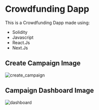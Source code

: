 # Crowdfunding Dapp #
This is a Crowdfunding Dapp made using:
* Solidity 
* Javascript 
* React.Js 
* Next.Js 

  
## Create Campaign Image ##

![create_campaign](https://github.com/saiyam-gupta/Crowdfunding-Dapp/assets/68195719/b82f1a71-ddb7-47ae-949d-eded7ab47b33)


##  Campaign Dashboard Image ##



![dashboard](https://github.com/saiyam-gupta/Crowdfunding-Dapp/assets/68195719/ee28d3c0-37e5-41f8-ac1f-608fc71f729a)

